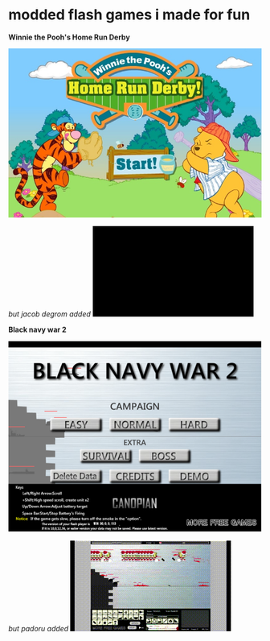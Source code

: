 # modded flash games i made for fun

**Winnie the Pooh's Home Run Derby**

![Earth](https://github.com/mushoku-ningen/modded-flash-games/blob/main/Pictures/homerunderby_en_screenshot.jpg)

_but jacob degrom added_
![Hhaha](https://github.com/mushoku-ningen/modded-flash-games/blob/main/Videos/output1.gif)


**Black navy war 2**

![game](https://github.com/mushoku-ningen/modded-flash-games/blob/main/Pictures/black-navy-war-2.png)

_but padoru added_
![Hhaha](https://github.com/mushoku-ningen/modded-flash-games/blob/main/Videos/output.gif)
